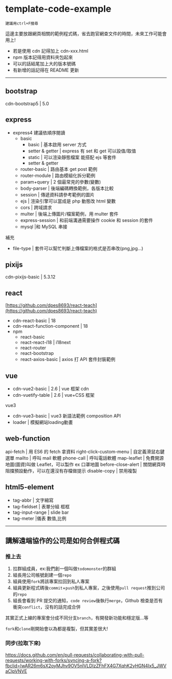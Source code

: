 # template-code-example

`建議用ctrl+F搜尋`

這邊主要放跟網頁相關的範例程式碼，省去跑官網查文件的時間，未來工作可能會用上!

- 若是使用 cdn 記得加上 cdn-xxx.html
- npm 版本記得用資料夾包起來
- 可以的話結尾加上大的版本號碼
- 有新增的話記得在 README 更新

---

## bootstrap

cdn-bootstrap5 | 5.0

## express

- express4 建議依順序閱讀
  - basic
    - basic | 基本啟用 server 方式
    - setter & getter | express 有 set 和 get 可以設值/取值
    - static | 可以渲染靜態檔案 能搭配 ejs 等套件
    - setter & getter
  - router-basic | 路由基本 get post 範例
  - router-module | 路由模組化拆分範例
  - param+query | 2 個最常見的參數(變數)
  - body-parser | 後端編碼轉換範例，各版本比較
  - session | 傳遞資料請參考範例的圖片
  - ejs | 渲染引擎可以當成是 php 動態改 html 變數
  - cors | 跨域請求
  - multer | 後端上傳圖片/檔案範例，用 multer 套件
  - express-session | 和前端溝通需要操作 cookie 和 session 的套件
  - mysql |和 MySQL 串接

補充

- file-type | 套件可以幫忙判斷上傳檔案的格式是否串改(png,jpg...)

## pixijs

cdn-pixijs-basic | 5.3.12

## react

[https://github.com/dpes8693/react-teach](https://github.com/dpes8693/react-teach)

- cdn-react-basic | 18
- cdn-react-function-component | 18
- npm
  - react-basic
  - react-react-i18 | i18next
  - react-router
  - react-bootstrap
  - react-axios-basic | axios 打 API 套件封裝範例

## vue

- cdn-vue2-basic | 2.6 | vue 框架 cdn
- cdn-vuetify-table | 2.6 | vue+CSS 框架

vue3

- cdn-vue3-basic | vue3 新語法範例 composition API
- loader | 模擬網站loading動畫

## web-function

api-fetch | 用 ES6 的 fetch 拿資料
right-click-custom-menu | 自定義滑鼠右鍵選單
mailto | 呼叫 mail 軟體
phone-call | 呼叫電話軟體
map-leaflet | 免費開源地圖(圖資)叫做 Leaflet，可以製作 ex 口罩地圖
before-close-alert | 關閉網頁時阻擋預設動作，可以在還沒有存檔做提示
disable-copy | 禁用複製

## html5-element

- tag-abbr | 文字縮寫
- tag-fieldset | 表單分組 框框
- tag-input-range | slide bar
- tag-meter |儀表 數值,比例

---

## 講解遠端協作的公司是如何合併程式碼

### 推上去

1. 拉群組成員，ex:我們創一個叫做`todomonster`的群組
2. 組長用公司帳號創建一個`repo`
3. 組員使用`fork`將該專案拉回到私人專案
4. 組員更新程式碼後`commit`+`push`到私人專案，之後使用`pull request`推到公司的`repo`
5. 組長會看到 PR 提交的通知，`code review`後執行`merge`，Github 檢查是否有衝突`conflict`，沒有的話完成合併

其實正式上線的專案會分成不同分支`branch`，有開發新功能和穩定版...等

`fork`和`clone`剛開始會以為都是複製，但其實差很大!

### 同步(拉取下來)

https://docs.github.com/en/pull-requests/collaborating-with-pull-requests/working-with-forks/syncing-a-fork?fbclid=IwAR26m6sX2oyMJhv9OV5nlVLDIzZFhFX4G7XqhK2yHGN4Ix5_JWVaClpVNVE

